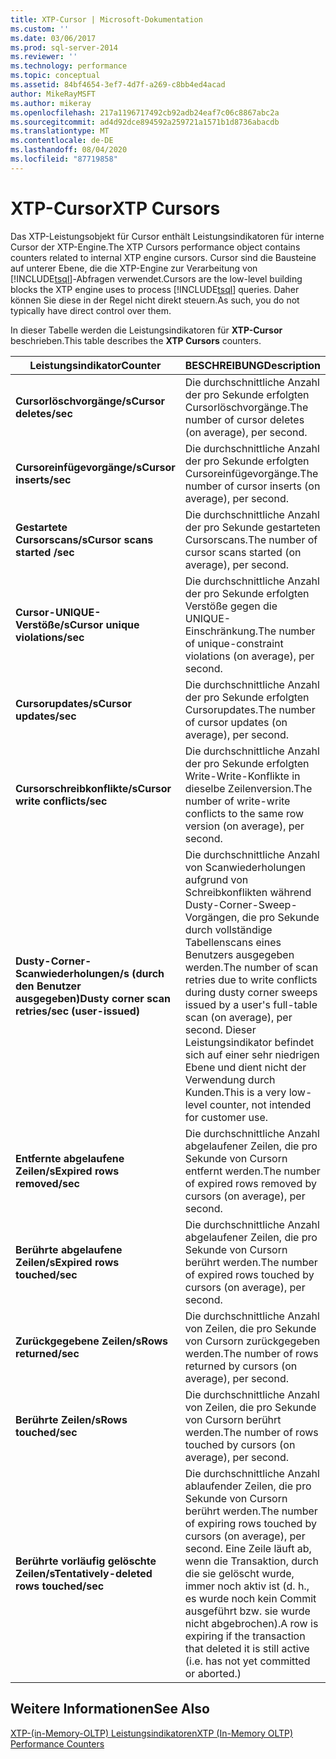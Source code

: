 ```yaml
---
title: XTP-Cursor | Microsoft-Dokumentation
ms.custom: ''
ms.date: 03/06/2017
ms.prod: sql-server-2014
ms.reviewer: ''
ms.technology: performance
ms.topic: conceptual
ms.assetid: 84bf4654-3ef7-4d7f-a269-c8bb4ed4acad
author: MikeRayMSFT
ms.author: mikeray
ms.openlocfilehash: 217a1196717492cb92adb24eaf7c06c8867abc2a
ms.sourcegitcommit: ad4d92dce894592a259721a1571b1d8736abacdb
ms.translationtype: MT
ms.contentlocale: de-DE
ms.lasthandoff: 08/04/2020
ms.locfileid: "87719858"
---
```

# <a name="xtp-cursors"></a><span data-ttu-id="c73e5-102">XTP-Cursor</span><span class="sxs-lookup"><span data-stu-id="c73e5-102">XTP Cursors</span></span>
  <span data-ttu-id="c73e5-103">Das XTP-Leistungsobjekt für Cursor enthält Leistungsindikatoren für interne Cursor der XTP-Engine.</span><span class="sxs-lookup"><span data-stu-id="c73e5-103">The XTP Cursors performance object contains counters related to internal XTP engine cursors.</span></span> <span data-ttu-id="c73e5-104">Cursor sind die Bausteine auf unterer Ebene, die die XTP-Engine zur Verarbeitung von [!INCLUDE[tsql](../../includes/tsql-md.md)]-Abfragen verwendet.</span><span class="sxs-lookup"><span data-stu-id="c73e5-104">Cursors are the low-level building blocks the XTP engine uses to process [!INCLUDE[tsql](../../includes/tsql-md.md)] queries.</span></span> <span data-ttu-id="c73e5-105">Daher können Sie diese in der Regel nicht direkt steuern.</span><span class="sxs-lookup"><span data-stu-id="c73e5-105">As such, you do not typically have direct control over them.</span></span>  
  
 <span data-ttu-id="c73e5-106">In dieser Tabelle werden die Leistungsindikatoren für **XTP-Cursor** beschrieben.</span><span class="sxs-lookup"><span data-stu-id="c73e5-106">This table describes the **XTP Cursors** counters.</span></span>  
  
|<span data-ttu-id="c73e5-107">Leistungsindikator</span><span class="sxs-lookup"><span data-stu-id="c73e5-107">Counter</span></span>|<span data-ttu-id="c73e5-108">BESCHREIBUNG</span><span class="sxs-lookup"><span data-stu-id="c73e5-108">Description</span></span>|  
|-------------|-----------------|  
|<span data-ttu-id="c73e5-109">**Cursorlöschvorgänge/s**</span><span class="sxs-lookup"><span data-stu-id="c73e5-109">**Cursor deletes/sec**</span></span>|<span data-ttu-id="c73e5-110">Die durchschnittliche Anzahl der pro Sekunde erfolgten Cursorlöschvorgänge.</span><span class="sxs-lookup"><span data-stu-id="c73e5-110">The number of cursor deletes (on average), per second.</span></span>|  
|<span data-ttu-id="c73e5-111">**Cursoreinfügevorgänge/s**</span><span class="sxs-lookup"><span data-stu-id="c73e5-111">**Cursor inserts/sec**</span></span>|<span data-ttu-id="c73e5-112">Die durchschnittliche Anzahl der pro Sekunde erfolgten Cursoreinfügevorgänge.</span><span class="sxs-lookup"><span data-stu-id="c73e5-112">The number of cursor inserts (on average), per second.</span></span>|  
|<span data-ttu-id="c73e5-113">**Gestartete Cursorscans/s**</span><span class="sxs-lookup"><span data-stu-id="c73e5-113">**Cursor scans started /sec**</span></span>|<span data-ttu-id="c73e5-114">Die durchschnittliche Anzahl der pro Sekunde gestarteten Cursorscans.</span><span class="sxs-lookup"><span data-stu-id="c73e5-114">The number of cursor scans started (on average), per second.</span></span>|  
|<span data-ttu-id="c73e5-115">**Cursor-UNIQUE-Verstöße/s**</span><span class="sxs-lookup"><span data-stu-id="c73e5-115">**Cursor unique violations/sec**</span></span>|<span data-ttu-id="c73e5-116">Die durchschnittliche Anzahl der pro Sekunde erfolgten Verstöße gegen die UNIQUE-Einschränkung.</span><span class="sxs-lookup"><span data-stu-id="c73e5-116">The number of unique-constraint violations (on average), per second.</span></span>|  
|<span data-ttu-id="c73e5-117">**Cursorupdates/s**</span><span class="sxs-lookup"><span data-stu-id="c73e5-117">**Cursor updates/sec**</span></span>|<span data-ttu-id="c73e5-118">Die durchschnittliche Anzahl der pro Sekunde erfolgten Cursorupdates.</span><span class="sxs-lookup"><span data-stu-id="c73e5-118">The number of cursor updates (on average), per second.</span></span>|  
|<span data-ttu-id="c73e5-119">**Cursorschreibkonflikte/s**</span><span class="sxs-lookup"><span data-stu-id="c73e5-119">**Cursor write   conflicts/sec**</span></span>|<span data-ttu-id="c73e5-120">Die durchschnittliche Anzahl der pro Sekunde erfolgten Write-Write-Konflikte in dieselbe Zeilenversion.</span><span class="sxs-lookup"><span data-stu-id="c73e5-120">The number of write-write conflicts to the same row version (on average), per second.</span></span>|  
|<span data-ttu-id="c73e5-121">**Dusty-Corner-Scanwiederholungen/s (durch den Benutzer ausgegeben)**</span><span class="sxs-lookup"><span data-stu-id="c73e5-121">**Dusty corner scan retries/sec (user-issued)**</span></span>|<span data-ttu-id="c73e5-122">Die durchschnittliche Anzahl von Scanwiederholungen aufgrund von Schreibkonflikten während Dusty-Corner-Sweep-Vorgängen, die pro Sekunde durch vollständige Tabellenscans eines Benutzers ausgegeben werden.</span><span class="sxs-lookup"><span data-stu-id="c73e5-122">The number of scan retries due to write conflicts during dusty corner sweeps issued by a user's full-table scan (on average), per second.</span></span> <span data-ttu-id="c73e5-123">Dieser Leistungsindikator befindet sich auf einer sehr niedrigen Ebene und dient nicht der Verwendung durch Kunden.</span><span class="sxs-lookup"><span data-stu-id="c73e5-123">This is a very low-level counter, not intended for customer use.</span></span>|  
|<span data-ttu-id="c73e5-124">**Entfernte abgelaufene Zeilen/s**</span><span class="sxs-lookup"><span data-stu-id="c73e5-124">**Expired rows removed/sec**</span></span>|<span data-ttu-id="c73e5-125">Die durchschnittliche Anzahl abgelaufener Zeilen, die pro Sekunde von Cursorn entfernt werden.</span><span class="sxs-lookup"><span data-stu-id="c73e5-125">The number of expired rows removed by cursors (on average), per second.</span></span>|  
|<span data-ttu-id="c73e5-126">**Berührte abgelaufene Zeilen/s**</span><span class="sxs-lookup"><span data-stu-id="c73e5-126">**Expired rows touched/sec**</span></span>|<span data-ttu-id="c73e5-127">Die durchschnittliche Anzahl abgelaufener Zeilen, die pro Sekunde von Cursorn berührt werden.</span><span class="sxs-lookup"><span data-stu-id="c73e5-127">The number of expired rows touched by cursors (on average), per second.</span></span>|  
|<span data-ttu-id="c73e5-128">**Zurückgegebene Zeilen/s**</span><span class="sxs-lookup"><span data-stu-id="c73e5-128">**Rows returned/sec**</span></span>|<span data-ttu-id="c73e5-129">Die durchschnittliche Anzahl von Zeilen, die pro Sekunde von Cursorn zurückgegeben werden.</span><span class="sxs-lookup"><span data-stu-id="c73e5-129">The number of rows returned by cursors (on average), per second.</span></span>|  
|<span data-ttu-id="c73e5-130">**Berührte Zeilen/s**</span><span class="sxs-lookup"><span data-stu-id="c73e5-130">**Rows touched/sec**</span></span>|<span data-ttu-id="c73e5-131">Die durchschnittliche Anzahl von Zeilen, die pro Sekunde von Cursorn berührt werden.</span><span class="sxs-lookup"><span data-stu-id="c73e5-131">The number of rows touched by cursors (on average), per second.</span></span>|  
|<span data-ttu-id="c73e5-132">**Berührte vorläufig gelöschte Zeilen/s**</span><span class="sxs-lookup"><span data-stu-id="c73e5-132">**Tentatively-deleted rows touched/sec**</span></span>|<span data-ttu-id="c73e5-133">Die durchschnittliche Anzahl ablaufender Zeilen, die pro Sekunde von Cursorn berührt werden.</span><span class="sxs-lookup"><span data-stu-id="c73e5-133">The number of expiring rows touched by cursors (on average), per second.</span></span> <span data-ttu-id="c73e5-134">Eine Zeile läuft ab, wenn die Transaktion, durch die sie gelöscht wurde, immer noch aktiv ist (d. h., es wurde noch kein Commit ausgeführt bzw. sie wurde nicht abgebrochen).</span><span class="sxs-lookup"><span data-stu-id="c73e5-134">A row is expiring if the transaction that deleted it is still active (i.e. has not yet committed or aborted.)</span></span>|  
  
## <a name="see-also"></a><span data-ttu-id="c73e5-135">Weitere Informationen</span><span class="sxs-lookup"><span data-stu-id="c73e5-135">See Also</span></span>  
 [<span data-ttu-id="c73e5-136">XTP-&#40;in-Memory-OLTP&#41; Leistungsindikatoren</span><span class="sxs-lookup"><span data-stu-id="c73e5-136">XTP &#40;In-Memory OLTP&#41; Performance Counters</span></span>](../../integration-services/performance/performance-counters.md)  
  
  
